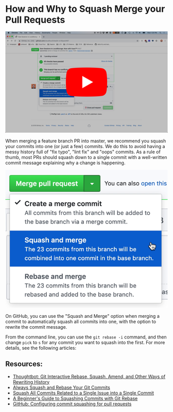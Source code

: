 # How and Why to Squash Merge your Pull Requests

[![How and Why to Squash Merge your Pull Requests](./thumbnail.png)](https://www.youtube.com/watch?v=41EITMtWUZM "How and Why to Squash Merge your Pull Requests")

When merging a feature branch PR into master, we recommend you squash your commits into one (or just a few) commits. We do this to avoid having a messy history full of "fix typo", "lint fix" and "oops" commits. As a rule of thumb, most PRs should squash down to a single commit with a well-written commit message explaining why a change is happening.

![Screenshot showing the "Squash and merge" option from the Merge button dropdown](./squash-option.png)

On GitHub, you can use the "Squash and Merge" option when merging a commit to automatically squash all commits into one, with the option to rewrite the commit message.

From the command line, you can use the `git rebase -i` command, and then change `pick` to `s` for any commit you want to squash into the first. For more details, see the following articles:

## Resources:

- [Thoughtbot: Git Interactive Rebase, Squash, Amend, and Other Ways of Rewriting History](https://thoughtbot.com/blog/git-interactive-rebase-squash-amend-rewriting-history)
- [Always Squash and Rebase Your Git Commits](https://blog.carbonfive.com/2017/08/28/always-squash-and-rebase-your-git-commits/)
- [Squash All Commits Related to a Single Issue into a Single Commit](https://github.com/todotxt/todo.txt-android/wiki/Squash-All-Commits-Related-to-a-Single-Issue-into-a-Single-Commit)
- [A Beginner's Guide to Squashing Commits with Git Rebase](https://medium.com/@slamflipstrom/a-beginners-guide-to-squashing-commits-with-git-rebase-8185cf6e62ec)
- [GitHub: Configuring commit squashing for pull requests](https://help.github.com/en/articles/configuring-commit-squashing-for-pull-requests)
